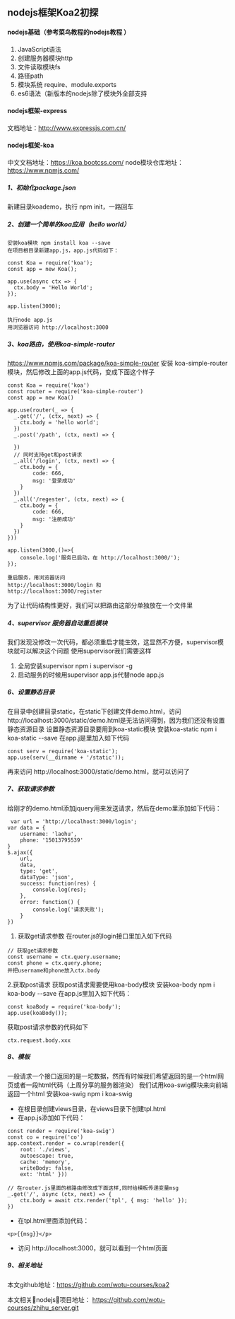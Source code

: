 ## nodejs框架Koa2初探
#### nodejs基础（参考菜鸟教程的nodejs教程 ）
1. JavaScript语法
2. 创建服务器模块http
3. 文件读取模块fs
4. 路径path
5. 模块系统 require、module.exports
6. es6语法（新版本的nodejs除了模块外全部支持

#### nodejs框架-express
文档地址：http://www.expressjs.com.cn/

#### nodejs框架-koa
中文文档地址：https://koa.bootcss.com/
node模块仓库地址：https://www.npmjs.com/
##### 1、初始化package.json
新建目录koademo，执行 npm init，一路回车
##### 2、创建一个简单的koa应用（hello world）
```
安装koa模块 npm install koa --save
在项目根目录新建app.js，app.js代码如下：

const Koa = require('koa');
const app = new Koa();

app.use(async ctx => {
  ctx.body = 'Hello World';
});

app.listen(3000);

执行node app.js
用浏览器访问 http://localhost:3000

```
##### 3、koa路由，使用koa-simple-router
https://www.npmjs.com/package/koa-simple-router
安装 koa-simple-router模块，然后修改上面的app.js代码，变成下面这个样子
```
const Koa = require('koa')
const router = require('koa-simple-router')
const app = new Koa()
 
app.use(router(_ => {
  _.get('/', (ctx, next) => {
    ctx.body = 'hello world';
  })
  _.post('/path', (ctx, next) => {
 
  })
  // 同时支持get和post请求
  _.all('/login', (ctx, next) => {
    ctx.body = {
        code: 666,
        msg: '登录成功'
    }
  })
  _.all('/regester', (ctx, next) => {
    ctx.body = {
        code: 666,
        msg: '注册成功'
    }
  })
}))

app.listen(3000,()=>{
    console.log('服务已启动，在 http://localhost:3000/');
});

重启服务，用浏览器访问 
http://localhost:3000/login 和
http://localhost:3000/register
```
为了让代码结构性更好，我们可以把路由这部分单独放在一个文件里

##### 4、supervisor 服务器自动重启模块
我们发现没修改一次代码，都必须重启才能生效，这显然不方便，supervisor模块就可以解决这个问题
使用supervisor我们需要这样
1. 全局安装supervisor npm i supervisor -g
2. 启动服务的时候用supervisor app.js代替node app.js

##### 6、设置静态目录
在目录中创建目录static，在static下创建文件demo.html，访问http://localhost:3000/static/demo.html是无法访问得到，因为我们还没有设置静态资源目录
设置静态资源目录要用到koa-static模块
安装koa-static npm i koa-static --save
在app.j是里加入如下代码
```
const serv = require('koa-static');
app.use(serv(__dirname + '/static'));
```
再来访问 http://localhost:3000/static/demo.html，就可以访问了

##### 7、获取请求参数
给刚才的demo.html添加jquery用来发送请求，然后在demo里添加如下代码：
```
 var url = 'http://localhost:3000/login';
var data = {
    username: 'laohu',
    phone: '15013795539'
}
$.ajax({
    url,
    data,
    type: 'get',
    dataType: 'json',
    success: function(res) {
        console.log(res);
    },
    error: function() {
        console.log('请求失败');
    }
})
```
1. 获取get请求参数
在router.js的login接口里加入如下代码
```
// 获取get请求参数
const username = ctx.query.username;
const phone = ctx.query.phone;
并把username和phone放入ctx.body
```

2.获取post请求
获取post请求需要使用koa-body模块
安装koa-body npm i koa-body --save
在app.js里加入如下代码：
```
const koaBody = require('koa-body');
app.use(koaBody());
```
获取post请求参数的代码如下
```
ctx.request.body.xxx
```

##### 8、模板
一般请求一个接口返回的是一坨数据，然而有时候我们希望返回的是一个html网页或者一段html代码（上周分享的服务器渲染）
我们试用koa-swig模块来向前端返回一个html
安装koa-swig npm i koa-swig
* 在根目录创建views目录，在views目录下创建tpl.html
* 在app.js添加如下代码：
```
const render = require('koa-swig')
const co = require('co')
app.context.render = co.wrap(render({ 
    root: './views', 
    autoescape: true,
    cache: 'memory', 
    writeBody: false, 
    ext: 'html' }))
    
// 在router.js里面的根路由修改成下面这样,同时给模板传递变量msg
_.get('/', async (ctx, next) => {
    ctx.body = await ctx.render('tpl', { msg: 'hello' });
})
```
* 在tpl.html里面添加代码：
```
<p>{{msg}}</p>
```
* 访问 http://localhost:3000，就可以看到一个html页面

##### 9、相关地址
本文github地址：https://github.com/wotu-courses/koa2

本文相关nodejs项目地址： https://github.com/wotu-courses/zhihu_server.git



